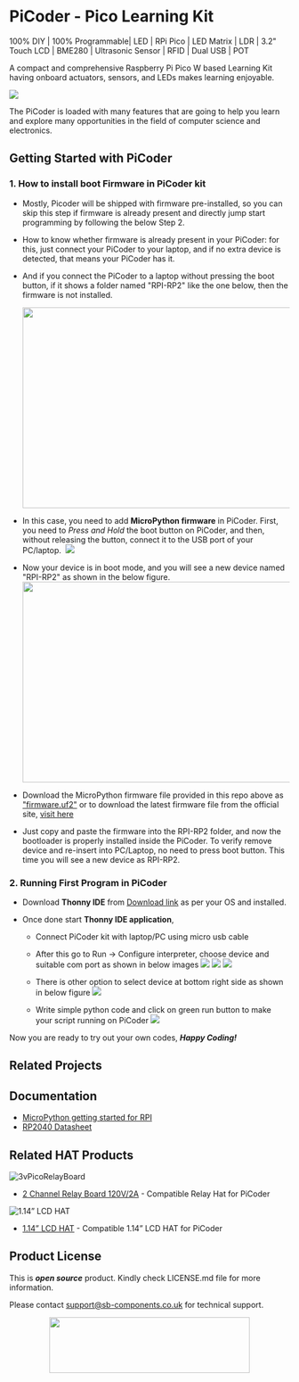 # PiCoder - Pico Learning Kit
100% DIY | 100% Programmable| LED | RPi Pico | LED Matrix | LDR | 3.2" Touch LCD | BME280 | Ultrasonic Sensor | RFID | Dual USB | POT

A compact and comprehensive Raspberry Pi Pico W based Learning Kit having onboard actuators, sensors, and LEDs makes learning enjoyable.


<img src= "https://github.com/sbcshop/PiCoder-Software/blob/main/images/picoder_kits.png"/>

The PiCoder is loaded with many features that are going to help you learn and explore many opportunities in the field of computer science and electronics.

## Getting Started with PiCoder  
### 1. How to install boot Firmware in PiCoder kit

- Mostly, Picoder will be shipped with firmware pre-installed, so you can skip this step if firmware is already present and directly jump start programming by following the below Step 2.
- How to know whether firmware is already present in your PiCoder: for this, just connect your PiCoder to your laptop, and if no extra device is detected, that means your PiCoder has it.
- And if you connect the PiCoder to a laptop without pressing the boot button, if it shows a folder named "RPI-RP2" like the one below, then the firmware is not installed.
  
   <img src= "https://github.com/sbcshop/PiCoder-Software/blob/main/images/RPI_folder.jpg" width="720" height="360"/>

- In this case, you need to add **MicroPython firmware** in PiCoder. First,  you need to *Press and Hold* the boot button on PiCoder, and then, without releasing the button, connect it to the USB port of your PC/laptop. 
  <img src= "https://github.com/sbcshop/PiCoder-Software/blob/main/images/picoder_boot_mode.gif" />

- Now your device is in boot mode, and you will see a new device named "RPI-RP2" as shown in the below figure.
  <img src= "https://github.com/sbcshop/PiCoder-Software/blob/main/images/RPI_folder.jpg" width="720" height="360"/>

- Download the MicroPython firmware file provided in this repo above as ["firmware.uf2"](https://github.com/sbcshop/HackyPi-Software/blob/main/firmware.uf2)
or to download the latest firmware file from the official site, [visit here](https://micropython.org/download/rp2-pico-w/)     
     
- Just copy and paste the firmware into the RPI-RP2 folder, and now the bootloader is properly installed inside the PiCoder. To verify remove device and re-insert into PC/Laptop, no need to press boot button. This time you will see a new device as RPI-RP2.


### 2. Running First Program in PiCoder
- Download **Thonny IDE** from [Download link](https://thonny.org/) as per your OS and installed.

- Once done start **Thonny IDE application**,
  - Connect PiCoder kit with laptop/PC using micro usb cable
  
  - After this go to Run -> Configure interpreter, choose device and suitable com port as shown in below images
    <img src= "https://github.com/sbcshop/PiCoder-Software/blob/main/images/img1.jpg" />
    <img src= "https://github.com/sbcshop/PiCoder-Software/blob/main/images/img2.jpg" />
    <img src= "https://github.com/sbcshop/PiCoder-Software/blob/main/images/img3.jpg" />
    
   - There is other option to select device at bottom right side as shown in below figure
     <img src= "https://github.com/sbcshop/PiCoder-Software/blob/main/images/img4.jpg" />
   
   - Write simple python code and click on green run button to make your script running on PiCoder
     <img src= "https://github.com/sbcshop/PiCoder-Software/blob/main/images/img5.jpg" />
    

Now you are ready to try out your own codes, **_Happy Coding!_**

## Related Projects

## Documentation
  * [MicroPython getting started for RPI](https://docs.micropython.org/en/latest/rp2/quickref.html)
  * [RP2040 Datasheet](https://github.com/sbcshop/HackyPi-Hardware/blob/main/Documents/rp2040-datasheet.pdf)


## Related HAT Products
 ![3vPicoRelayBoard](https://cdn.shopify.com/s/files/1/1217/2104/products/3vPicoRelayBoard.png?v=1617884866&width=200)
 
 * [2 Channel Relay Board 120V/2A](https://shop.sb-components.co.uk/products/pico-3v-relay-hat?_pos=1&_sid=82fa60545&_ss=r) - Compatible Relay Hat for PiCoder 
 
 ![1.14” LCD HAT](https://cdn.shopify.com/s/files/1/1217/2104/products/6_c64376c7-a257-43a3-bb5f-0a9471741a7d.png?v=1624017126&width=200)
 
 * [1.14” LCD HAT](https://shop.sb-components.co.uk/products/1-14-lcd-hat-for-pico?_pos=3&_sid=82fa60545&_ss=r) - Compatible 1.14” LCD HAT for PiCoder 

## Product License

This is ***open source*** product. Kindly check LICENSE.md file for more information.

Please contact support@sb-components.co.uk for technical support.
<p align="center">
  <img width="360" height="100" src="https://cdn.shopify.com/s/files/1/1217/2104/files/Logo_sb_component_3.png?v=1666086771&width=300">
</p>
